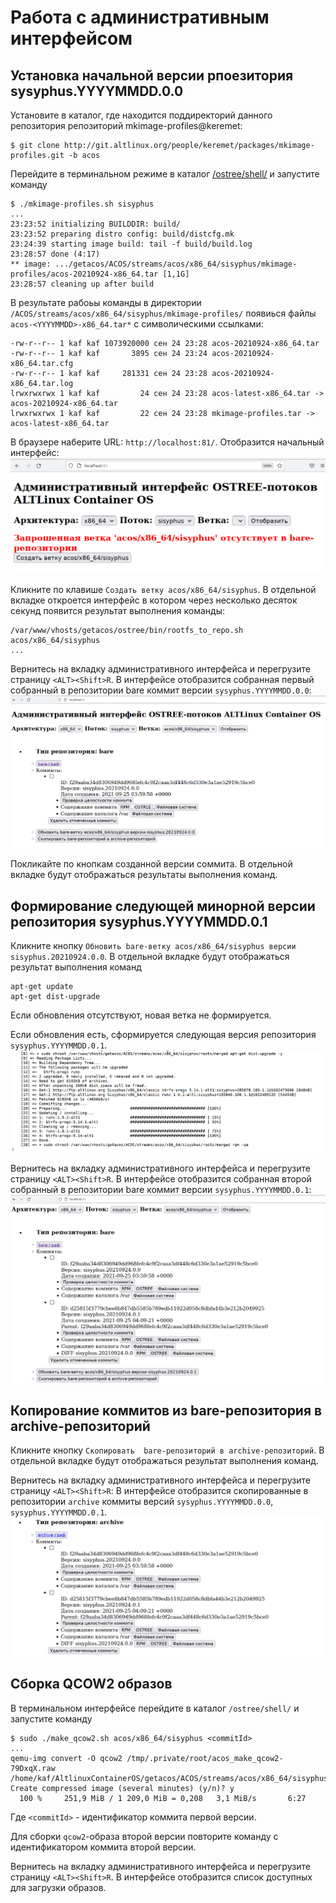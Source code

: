 # Работа с административным интерфейсом

## Установка начальной версии рпоезитория sysyphus.YYYYMMDD.0.0

Установите в каталог, где находится поддиректорий данного репозитория репозиторий
mkimage-profiles@keremet:
```
$ git clone http://git.altlinux.org/people/keremet/packages/mkimage-profiles.git -b acos
```

Перейдите в терминальном режиме в каталог [/ostree/shell/](https://github.com/alt-cloud/getacos/tree/release_0.0.1/ostree/shell) и запустите команду
```
$ ./mkimage-profiles.sh sisyphus
...
23:23:52 initializing BUILDDIR: build/
23:23:52 preparing distro config: build/distcfg.mk
23:24:39 starting image build: tail -f build/build.log
23:28:57 done (4:17)
** image: .../getacos/ACOS/streams/acos/x86_64/sisyphus/mkimage-profiles/acos-20210924-x86_64.tar [1,1G]
23:28:57 cleaning up after build
```
В результате рабоьы команды в директории `/ACOS/streams/acos/x86_64/sisyphus/mkimage-profiles/`
появиься файлы  `acos-<YYYYMMDD>-x86_64.tar*` с символическими ссылками:
```
-rw-r--r-- 1 kaf kaf 1073920000 сен 24 23:28 acos-20210924-x86_64.tar
-rw-r--r-- 1 kaf kaf       3895 сен 24 23:24 acos-20210924-x86_64.tar.cfg
-rw-r--r-- 1 kaf kaf     281331 сен 24 23:28 acos-20210924-x86_64.tar.log
lrwxrwxrwx 1 kaf kaf         24 сен 24 23:28 acos-latest-x86_64.tar -> acos-20210924-x86_64.tar
lrwxrwxrwx 1 kaf kaf         22 сен 24 23:28 mkimage-profiles.tar -> acos-latest-x86_64.tar
```

В браузере наберите URL: `http://localhost:81/`. Отобразится начальный интерфейс:
![AdminPage1](./Images/adminPage1.png)

Кликните по клавише `Создать ветку acos/x86_64/sisyphus`.
В отдельной вкладке откроется интерфейс в котором через несколько десяток секунд
появится результат выполнения команды:
```
/var/www/vhosts/getacos/ostree/bin/rootfs_to_repo.sh acos/x86_64/sisyphus
...
```

Вернитесь на вкладку административного интерфейса и перегрузите страницу `<ALT><Shift>R`. 
В интерфейсе отобразится собранная первый собранный в репозитории bare коммит версии `sysyphus.YYYYMMDD.0.0`: 
![AdminPage2](./Images/adminPage2.png)

Покликайте по кнопкам созданной версии соммита. В отдельной вкладке будут отображаться результаты выполнения команд.

## Формирование следующей минорной версии репозитория sysyphus.YYYYMMDD.0.1

Кликните кнопку `Обновить bare-ветку acos/x86_64/sisyphus версии sisyphus.20210924.0.0`.
В отдельной вкладке будут отображаться результат выполнения команд
```
apt-get update
apt-get dist-upgrade
```
Если обновления отсутствуют, новая ветка не формируется.

Если обновления есть, сформируется следующая версия репозитория `sysyphus.YYYYMMDD.0.1`.
![adminUpdatePage1](./Images/adminUpdatePage1.png)

Вернитесь на вкладку административного интерфейса и перегрузите страницу `<ALT><Shift>R`.
В интерфейсе отобразится собранная второй собранный в репозитории bare коммит версии `sysyphus.YYYYMMDD.0.1`: 
![AdminPage3](./Images/adminPage3.png)

## Копирование коммитов из bare-репозитория в archive-репозиторий

Кликните кнопку `Скопировать  bare-репозиторий в archive-репозиторий`.
В отдельной вкладке будут отображаться результат выполнения команд.

Вернитесь на вкладку административного интерфейса и перегрузите страницу `<ALT><Shift>R`:
В интерфейсе отобразится скопированные в репозитории `archive` коммиты версий 
`sysyphus.YYYYMMDD.0.0`, `sysyphus.YYYYMMDD.0.1`. 
![AdminPage4](./Images/adminPage4.png)

## Сборка QCOW2 образов  

В терминальном интерфейсе перейдите в каталог `/ostree/shell/` и запустите команду
```
$ sudo ./make_qcow2.sh acos/x86_64/sisyphus <commitId>
...
qemu-img convert -O qcow2 /tmp/.private/root/acos_make_qcow2-79DxqX.raw /home/kaf/AltlinuxContainerOS/getacos/ACOS/streams/acos/x86_64/sisyphus/images/qcow2/sisyphus.YYYYMMDD.0.0.qcow2
Create compressed image (several minutes) (y/n)? y
  100 %     251,9 MiB / 1 209,0 MiB = 0,208   3,1 MiB/s       6:27    

```
Где `<commitId>` - идентификатор коммита первой версии.

Для сборки `qcow2`-образа второй версии повторите команду с идентификатором коммита второй версии. 

Вернитесь на вкладку административного интерфейса и перегрузите страницу `<ALT><Shift>R`.
В интерфейсе отобразится список доступных для загрузки образов.


